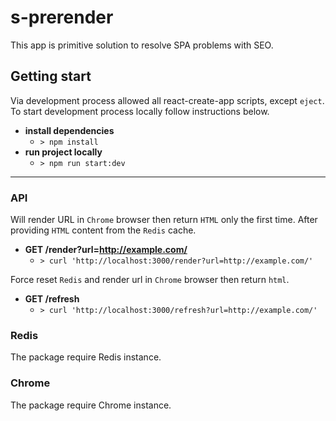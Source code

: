 
# s-prerender
This app is primitive solution to resolve SPA problems with SEO.


## Getting start
Via development process allowed all react-create-app scripts, except `eject`. To start development process locally follow instructions below.

- **install dependencies**
    - `> npm install`
- **run project locally**
    - `> npm run start:dev`
---
### API
Will render URL in `Chrome` browser then return `HTML` only the first time. After providing `HTML` content from the `Redis` cache.
- **GET /render?url=http://example.com/**
    - `> curl 'http://localhost:3000/render?url=http://example.com/'`

Force reset `Redis` and render url in `Chrome` browser then return `html`.
- **GET /refresh**
    - `> curl 'http://localhost:3000/refresh?url=http://example.com/'`


### Redis
The package require Redis instance.

### Chrome
The package require Chrome instance.
